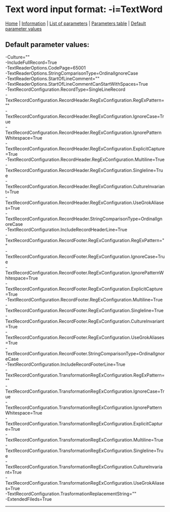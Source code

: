 # Text word input format: -i=TextWord

[Home](../README.MD) | [Information](textword_info.md) | [List of parameters](textword_parameters_list.md) | [Parameters table](textword_parameters_table.md) |  [Default parameter values](textword_parameters_defaults.md)

## Default parameter values:


-Culture=""  
-IncludeFullRecord=True  
-TextReaderOptions.CodePage=65001  
-TextReaderOptions.StringComparisonType=OrdinalIgnoreCase  
-TextReaderOptions.StartOfLineComment=""  
-TextReaderOptions.StartOfLineCommentCanStartWithSpaces=True  
-TextRecordConfiguration.RecordType=SingleLineRecord  
-TextRecordConfiguration.RecordHeader.RegExConfiguration.RegExPattern=""  
-TextRecordConfiguration.RecordHeader.RegExConfiguration.IgnoreCase=True  
-TextRecordConfiguration.RecordHeader.RegExConfiguration.IgnorePatternWhitespace=True  
-TextRecordConfiguration.RecordHeader.RegExConfiguration.ExplicitCapture=True  
-TextRecordConfiguration.RecordHeader.RegExConfiguration.Multiline=True  
-TextRecordConfiguration.RecordHeader.RegExConfiguration.Singleline=True  
-TextRecordConfiguration.RecordHeader.RegExConfiguration.CultureInvariant=True  
-TextRecordConfiguration.RecordHeader.RegExConfiguration.UseGrokAliases=True  
-TextRecordConfiguration.RecordHeader.StringComparisonType=OrdinalIgnoreCase  
-TextRecordConfiguration.IncludeRecordHeaderLine=True  
-TextRecordConfiguration.RecordFooter.RegExConfiguration.RegExPattern=""  
-TextRecordConfiguration.RecordFooter.RegExConfiguration.IgnoreCase=True  
-TextRecordConfiguration.RecordFooter.RegExConfiguration.IgnorePatternWhitespace=True  
-TextRecordConfiguration.RecordFooter.RegExConfiguration.ExplicitCapture=True  
-TextRecordConfiguration.RecordFooter.RegExConfiguration.Multiline=True  
-TextRecordConfiguration.RecordFooter.RegExConfiguration.Singleline=True  
-TextRecordConfiguration.RecordFooter.RegExConfiguration.CultureInvariant=True  
-TextRecordConfiguration.RecordFooter.RegExConfiguration.UseGrokAliases=True  
-TextRecordConfiguration.RecordFooter.StringComparisonType=OrdinalIgnoreCase  
-TextRecordConfiguration.IncludeRecordFooterLine=True  
-TextRecordConfiguration.TransformationRegExConfiguration.RegExPattern=""  
-TextRecordConfiguration.TransformationRegExConfiguration.IgnoreCase=True  
-TextRecordConfiguration.TransformationRegExConfiguration.IgnorePatternWhitespace=True  
-TextRecordConfiguration.TransformationRegExConfiguration.ExplicitCapture=True  
-TextRecordConfiguration.TransformationRegExConfiguration.Multiline=True  
-TextRecordConfiguration.TransformationRegExConfiguration.Singleline=True  
-TextRecordConfiguration.TransformationRegExConfiguration.CultureInvariant=True  
-TextRecordConfiguration.TransformationRegExConfiguration.UseGrokAliases=True  
-TextRecordConfiguration.TrasformationReplacementString=""  
-ExtendedFileds=True

------------------------------------------------------------


